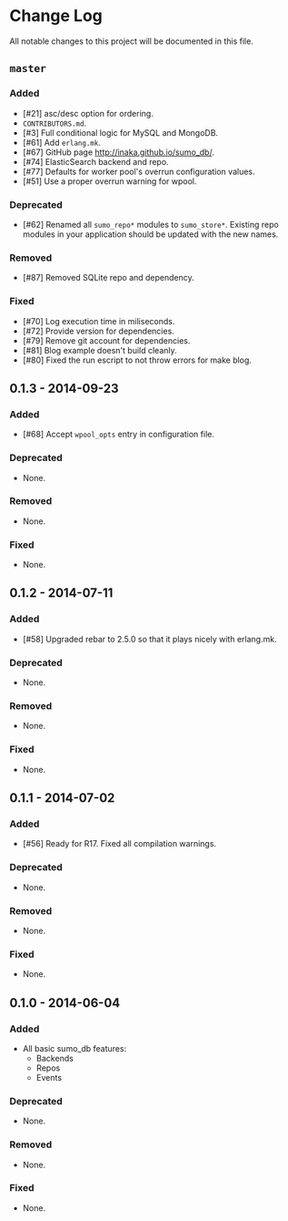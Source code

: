 # Change Log

All notable changes to this project will be documented in this file.

## `master`

### Added

 - [#21] asc/desc option for ordering.
 - `CONTRIBUTORS.md`.
 - [#3]  Full conditional logic for MySQL and MongoDB.
 - [#61] Add `erlang.mk`.
 - [#67] GitHub page http://inaka.github.io/sumo_db/.
 - [#74] ElasticSearch backend and repo.
 - [#77] Defaults for worker pool's overrun configuration values.
 - [#51] Use a proper overrun warning for wpool.

### Deprecated

 - [#62] Renamed all `sumo_repo*` modules to `sumo_store*`. Existing repo modules in your application should be updated with the new names.

### Removed

 - [#87] Removed SQLite repo and dependency.

### Fixed

 - [#70] Log execution time in miliseconds.
 - [#72] Provide version for dependencies.
 - [#79] Remove git account for dependencies.
 - [#81] Blog example doesn't build cleanly.
 - [#80] Fixed the run escript to not throw errors for make blog.

## 0.1.3 - 2014-09-23

### Added

 - [#68] Accept `wpool_opts` entry in configuration file.

### Deprecated

 - None.

### Removed

 - None.

### Fixed

 - None.

## 0.1.2 - 2014-07-11

### Added

 - [#58] Upgraded rebar to 2.5.0 so that it plays nicely with erlang.mk.

### Deprecated

 - None.

### Removed

 - None.

### Fixed

 - None.

## 0.1.1 - 2014-07-02

### Added

 - [#56] Ready for R17. Fixed all compilation warnings.

### Deprecated

 - None.

### Removed

 - None.

### Fixed

 - None.

## 0.1.0 - 2014-06-04

### Added

- All basic sumo_db features:
  - Backends
  - Repos
  - Events

### Deprecated

 - None.

### Removed

 - None.

### Fixed

 - None.
